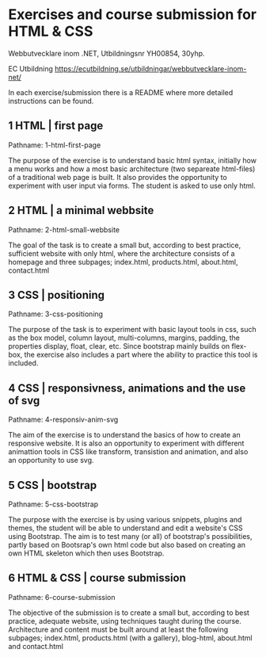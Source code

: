 # Exercises and course submission for HTML & CSS

Webbutvecklare inom .NET, Utbildningsnr YH00854, 30yhp.

EC Utbildning <https://ecutbildning.se/utbildningar/webbutvecklare-inom-net/>

In each exercise/submission there is a README where more detailed instructions can be found.

## 1 HTML | first page

Pathname: 1-html-first-page

The purpose of the exercise is to understand basic html syntax, initially how a menu works and how a most basic architecture (two separeate html-files) of a traditional web page is built. It also provides the opportunity to experiment with user input via forms. The student is asked to use only html.

## 2 HTML | a minimal webbsite

Pathname: 2-html-small-webbsite

The goal of the task is to create a small but, according to best practice, sufficient website with only html, where the architecture consists of a homepage and three subpages; index.html, products.html, about.html, contact.html

## 3 CSS | positioning

Pathname: 3-css-positioning

The purpose of the task is to experiment with basic layout tools in css, such as the box model, column layout, multi-columns, margins, padding, the properties display, float, clear, etc. Since bootstrap mainly builds on flex-box, the exercise also includes a part where the ability to practice this tool is included.

## 4 CSS | responsivness, animations and the use of svg

Pathname: 4-responsiv-anim-svg

The aim of the exercise is to understand the basics of how to create an responsive website. It is also an opportunity to experiment with different animattion tools in CSS like transform, transistion and animation, and also an opportunity to use svg.

## 5 CSS | bootstrap

Pathname: 5-css-bootstrap

The purpose with the exercise is by using various snippets, plugins and themes, the student will be able to understand and edit a website's CSS using Bootstrap. The aim is to test many (or all) of bootstrap's possibilities, partly based on Bootsrap's own html code but also based on creating an own HTML skeleton which then uses Bootstrap.

## 6 HTML & CSS | course submission

Pathname: 6-course-submission

The objective of the submission is to create a small but, according to best practice, adequate website, using techniques taught during the course.
Architecture and content must be built around at least the following subpages; index.html, products.html (with a gallery), blog-html, about.html and contact.html
